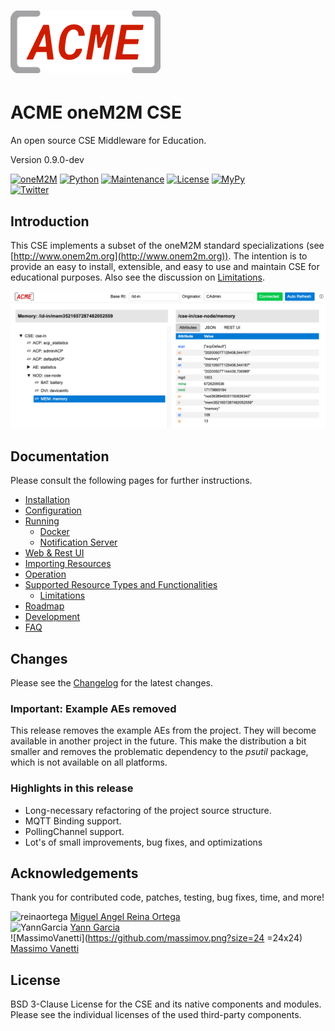 # ![](acme/webui/web/img/acme_sm.png) 

# ACME oneM2M CSE
An open source CSE Middleware for Education.

Version 0.9.0-dev

[![oneM2M](https://img.shields.io/badge/oneM2M-f00)](https://www.onem2m.org) [![Python](https://img.shields.io/badge/Python-3.8-blue)](https://www.python.org) [![Maintenance](https://img.shields.io/badge/Maintained-Yes-green.svg)](https://github.com/ankraft/ACME-oneM2M-CSE/graphs/commit-activity) [![License](https://img.shields.io/badge/License-BSD%203--Clause-green)](LICENSE) [![MyPy](https://img.shields.io/badge/MyPy-covered-green)](LICENSE)  
[![Twitter](https://img.shields.io/twitter/url/https/twitter.com/acmeCSE.svg?style=social&label=%40acmeCSE)](https://twitter.com/acmeCSE)



## Introduction

This CSE implements a subset of the oneM2M standard specializations (see [http://www.onem2m.org](http://www.onem2m.org)). The intention is to provide an easy to install, extensible, and easy to use and maintain CSE for educational purposes. Also see the discussion on [Limitations](docs/Supported.md#limitations).


![](docs/images/webui.png)

## Documentation
Please consult the following pages for further instructions.

- [Installation](docs/Installation.md)
- [Configuration](docs/Configuration.md)
- [Running](docs/Running.md)
	- [Docker](docs/Docker.md)
	- [Notification Server](tools/notificationServer/README.md)
- [Web & Rest UI](docs/WebUI.md)
- [Importing Resources](docs/Importing.md)
- [Operation](docs/Operation.md)
- [Supported Resource Types and Functionalities](docs/Supported.md)
	- [Limitations](docs/Supported.md#limitations)
- [Roadmap](docs/Roadmap.md)
- [Development](docs/Development.md)
- [FAQ](docs/FAQ.md)

## Changes

Please see the [Changelog](CHANGELOG.md) for the latest changes.

### Important: Example AEs removed
This release removes the example  AEs from the project. They will become available in another project in the future. This make the distribution a bit smaller and removes the problematic dependency to the *psutil* package, which is not available on all platforms.

### Highlights in this release

- Long-necessary refactoring of the project source structure.
- MQTT Binding support.
- PollingChannel support.
- Lot's of small improvements, bug fixes, and optimizations

## Acknowledgements

Thank you for contributed code, patches, testing, bug fixes, time, and more!

![reinaortega](https://github.com/reinaortega.png?size=24) [Miguel Angel Reina Ortega](https://github.com/reinaortega)  
![YannGarcia](https://github.com/YannGarcia.png?size=24) [Yann Garcia](https://github.com/YannGarcia)  
![MassimoVanetti](https://github.com/massimov.png?size=24 =24x24) [Massimo Vanetti](https://github.com/massimov)  

## License
BSD 3-Clause License for the CSE and its native components and modules. Please see the individual licenses of the used third-party components.

